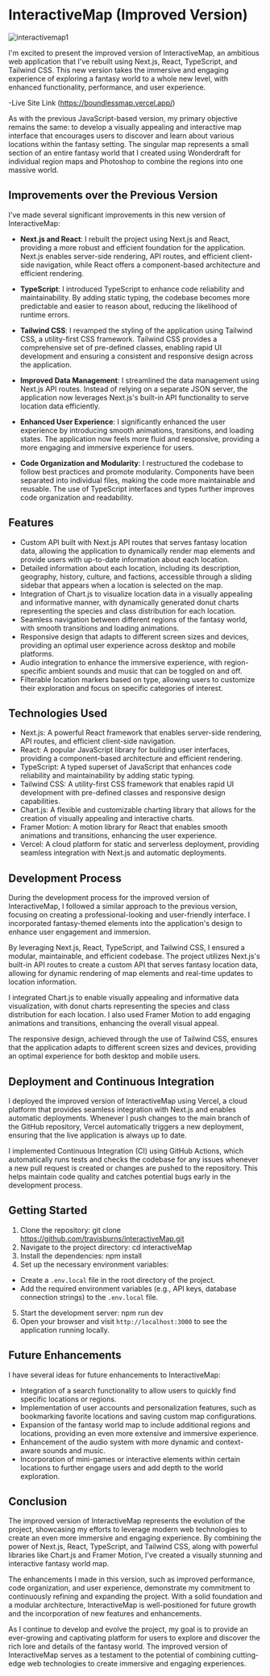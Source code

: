 # InteractiveMap (Improved Version)

![interactivemap1](https://github.com/travisburns/interactiveMap/assets/41456635/a5455d6c-1c5a-4d8e-b0e9-5f1f0a5f9a3f)

I'm excited to present the improved version of InteractiveMap, an ambitious web application that I've rebuilt using Next.js, React, TypeScript, and Tailwind CSS. This new version takes the immersive and engaging experience of exploring a fantasy world to a whole new level, with enhanced functionality, performance, and user experience.

-Live Site Link (https://boundlessmap.vercel.app/)

As with the previous JavaScript-based version, my primary objective remains the same: to develop a visually appealing and interactive map interface that encourages users to discover and learn about various locations within the fantasy setting. The singular map represents a small section of an entire fantasy world that I created using Wonderdraft for individual region maps and Photoshop to combine the regions into one massive world.

## Improvements over the Previous Version

I've made several significant improvements in this new version of InteractiveMap:

- **Next.js and React**: I rebuilt the project using Next.js and React, providing a more robust and efficient foundation for the application. Next.js enables server-side rendering, API routes, and efficient client-side navigation, while React offers a component-based architecture and efficient rendering.

- **TypeScript**: I introduced TypeScript to enhance code reliability and maintainability. By adding static typing, the codebase becomes more predictable and easier to reason about, reducing the likelihood of runtime errors.

- **Tailwind CSS**: I revamped the styling of the application using Tailwind CSS, a utility-first CSS framework. Tailwind CSS provides a comprehensive set of pre-defined classes, enabling rapid UI development and ensuring a consistent and responsive design across the application.

- **Improved Data Management**: I streamlined the data management using Next.js API routes. Instead of relying on a separate JSON server, the application now leverages Next.js's built-in API functionality to serve location data efficiently.

- **Enhanced User Experience**: I significantly enhanced the user experience by introducing smooth animations, transitions, and loading states. The application now feels more fluid and responsive, providing a more engaging and immersive experience for users.

- **Code Organization and Modularity**: I restructured the codebase to follow best practices and promote modularity. Components have been separated into individual files, making the code more maintainable and reusable. The use of TypeScript interfaces and types further improves code organization and readability.

## Features

- Custom API built with Next.js API routes that serves fantasy location data, allowing the application to dynamically render map elements and provide users with up-to-date information about each location.
- Detailed information about each location, including its description, geography, history, culture, and factions, accessible through a sliding sidebar that appears when a location is selected on the map.
- Integration of Chart.js to visualize location data in a visually appealing and informative manner, with dynamically generated donut charts representing the species and class distribution for each location.
- Seamless navigation between different regions of the fantasy world, with smooth transitions and loading animations.
- Responsive design that adapts to different screen sizes and devices, providing an optimal user experience across desktop and mobile platforms.
- Audio integration to enhance the immersive experience, with region-specific ambient sounds and music that can be toggled on and off.
- Filterable location markers based on type, allowing users to customize their exploration and focus on specific categories of interest.

## Technologies Used

- Next.js: A powerful React framework that enables server-side rendering, API routes, and efficient client-side navigation.
- React: A popular JavaScript library for building user interfaces, providing a component-based architecture and efficient rendering.
- TypeScript: A typed superset of JavaScript that enhances code reliability and maintainability by adding static typing.
- Tailwind CSS: A utility-first CSS framework that enables rapid UI development with pre-defined classes and responsive design capabilities.
- Chart.js: A flexible and customizable charting library that allows for the creation of visually appealing and interactive charts.
- Framer Motion: A motion library for React that enables smooth animations and transitions, enhancing the user experience.
- Vercel: A cloud platform for static and serverless deployment, providing seamless integration with Next.js and automatic deployments.

## Development Process

During the development process for the improved version of InteractiveMap, I followed a similar approach to the previous version, focusing on creating a professional-looking and user-friendly interface. I incorporated fantasy-themed elements into the application's design to enhance user engagement and immersion.

By leveraging Next.js, React, TypeScript, and Tailwind CSS, I ensured a modular, maintainable, and efficient codebase. The project utilizes Next.js's built-in API routes to create a custom API that serves fantasy location data, allowing for dynamic rendering of map elements and real-time updates to location information.

I integrated Chart.js to enable visually appealing and informative data visualization, with donut charts representing the species and class distribution for each location. I also used Framer Motion to add engaging animations and transitions, enhancing the overall visual appeal.

The responsive design, achieved through the use of Tailwind CSS, ensures that the application adapts to different screen sizes and devices, providing an optimal experience for both desktop and mobile users.

## Deployment and Continuous Integration

I deployed the improved version of InteractiveMap using Vercel, a cloud platform that provides seamless integration with Next.js and enables automatic deployments. Whenever I push changes to the main branch of the GitHub repository, Vercel automatically triggers a new deployment, ensuring that the live application is always up to date.

I implemented Continuous Integration (CI) using GitHub Actions, which automatically runs tests and checks the codebase for any issues whenever a new pull request is created or changes are pushed to the repository. This helps maintain code quality and catches potential bugs early in the development process.

## Getting Started

1. Clone the repository: git clone https://github.com/travisburns/interactiveMap.git
2. Navigate to the project directory: cd interactiveMap
3. Install the dependencies: npm install
4. Set up the necessary environment variables:
- Create a `.env.local` file in the root directory of the project.
- Add the required environment variables (e.g., API keys, database connection strings) to the `.env.local` file.
5. Start the development server: npm run dev
6. Open your browser and visit `http://localhost:3000` to see the application running locally.

## Future Enhancements

I have several ideas for future enhancements to InteractiveMap:

- Integration of a search functionality to allow users to quickly find specific locations or regions.
- Implementation of user accounts and personalization features, such as bookmarking favorite locations and saving custom map configurations.
- Expansion of the fantasy world map to include additional regions and locations, providing an even more extensive and immersive experience.
- Enhancement of the audio system with more dynamic and context-aware sounds and music.
- Incorporation of mini-games or interactive elements within certain locations to further engage users and add depth to the world exploration.

## Conclusion

The improved version of InteractiveMap represents the evolution of the project, showcasing my efforts to leverage modern web technologies to create an even more immersive and engaging experience. By combining the power of Next.js, React, TypeScript, and Tailwind CSS, along with powerful libraries like Chart.js and Framer Motion, I've created a visually stunning and interactive fantasy world map.

The enhancements I made in this version, such as improved performance, code organization, and user experience, demonstrate my commitment to continuously refining and expanding the project. With a solid foundation and a modular architecture, InteractiveMap is well-positioned for future growth and the incorporation of new features and enhancements.

As I continue to develop and evolve the project, my goal is to provide an ever-growing and captivating platform for users to explore and discover the rich lore and details of the fantasy world. The improved version of InteractiveMap serves as a testament to the potential of combining cutting-edge web technologies to create immersive and engaging experiences.
